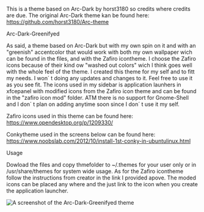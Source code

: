 This is a theme based on Arc-Dark by horst3180 so credits where credits are due.
The original Arc-Dark theme kan be found here: https://github.com/horst3180/Arc-theme



Arc-Dark-Greenifyed

As said, a theme based on Arc-Dark but with my own spin on it and with an "greenish" accentcolor that would work with both my own wallpaper wich can be found in the files, and with the Zafiro icontheme. I choose the Zafiro icons because of their kind ow "washed out colors" wich I think goes well with the whole feel of the theme. I created this theme for my self and to fitt my needs. I won´ t doing any updates and changes to it. Feel free to use it as you see fit. The icons used in my sidebar is application launhers in xfcepanel with modified icons from the Zafiro icon theme and can be found in the "zafiro icon mod" folder. ATM there is no support for Gnome-Shell and I don´ t plan on adding anytime soon since I don´ t use it my self.

Zafiro icons used in this theme can be found here: https://www.opendesktop.org/p/1209330/

Conkytheme used in the screens below can be found here: https://www.noobslab.com/2012/10/install-1st-conky-in-ubuntulinux.html


Usage

Dowload the files and copy thmefolder to ~/.themes for your user only or in /usr/share/themes for system wide usage. As for the Zafiro icontheme follow the instructions from creator in the link I provided apove. The moded icons can be placed any where and the just link to the icon when you create the application launcher.



![A screenshot of the Arc-Dark-Greenifyed theme](https://i.imgur.com/7eAJZQV.jpg)















